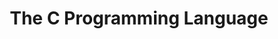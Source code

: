 ---
title: The C Programming Language
link: https://www.amazon.com/Programming-Language-2nd-Brian-Kernighan/dp/0131103628/
authors: Dennis Ritchie, Brian Kernighan
---